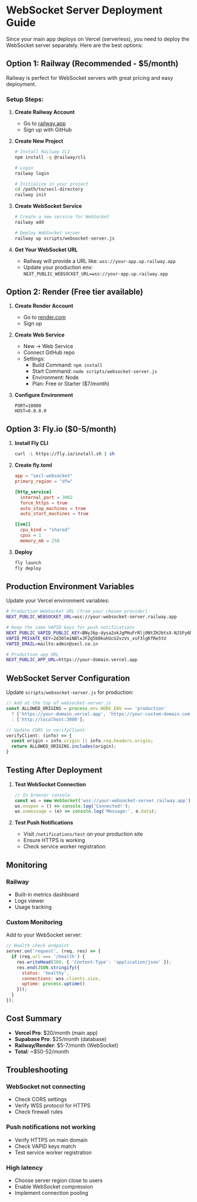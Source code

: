 # WebSocket Server Deployment Guide

Since your main app deploys on Vercel (serverless), you need to deploy the WebSocket server separately. Here are the best options:

## Option 1: Railway (Recommended - $5/month)

Railway is perfect for WebSocket servers with great pricing and easy deployment.

### Setup Steps:

1. **Create Railway Account**
   - Go to [railway.app](https://railway.app)
   - Sign up with GitHub

2. **Create New Project**
   ```bash
   # Install Railway CLI
   npm install -g @railway/cli
   
   # Login
   railway login
   
   # Initialize in your project
   cd /path/to/secl-directory
   railway init
   ```

3. **Create WebSocket Service**
   ```bash
   # Create a new service for WebSocket
   railway add
   
   # Deploy WebSocket server
   railway up scripts/websocket-server.js
   ```

4. **Get Your WebSocket URL**
   - Railway will provide a URL like: `wss://your-app.up.railway.app`
   - Update your production env: `NEXT_PUBLIC_WEBSOCKET_URL=wss://your-app.up.railway.app`

## Option 2: Render (Free tier available)

1. **Create Render Account**
   - Go to [render.com](https://render.com)
   - Sign up

2. **Create Web Service**
   - New → Web Service
   - Connect GitHub repo
   - Settings:
     - Build Command: `npm install`
     - Start Command: `node scripts/websocket-server.js`
     - Environment: Node
     - Plan: Free or Starter ($7/month)

3. **Configure Environment**
   ```
   PORT=10000
   HOST=0.0.0.0
   ```

## Option 3: Fly.io ($0-5/month)

1. **Install Fly CLI**
   ```bash
   curl -L https://fly.io/install.sh | sh
   ```

2. **Create fly.toml**
   ```toml
   app = "secl-websocket"
   primary_region = "dfw"

   [http_service]
     internal_port = 3002
     force_https = true
     auto_stop_machines = true
     auto_start_machines = true

   [[vm]]
     cpu_kind = "shared"
     cpus = 1
     memory_mb = 256
   ```

3. **Deploy**
   ```bash
   fly launch
   fly deploy
   ```

## Production Environment Variables

Update your Vercel environment variables:

```bash
# Production WebSocket URL (from your chosen provider)
NEXT_PUBLIC_WEBSOCKET_URL=wss://your-websocket-server.railway.app

# Keep the same VAPID keys for push notifications
NEXT_PUBLIC_VAPID_PUBLIC_KEY=BNyJ6p-dysa2okJgPHuFrRlj0NtZHJbtsX-NJSFy6MdyRY_ooCjwSlZy2WhJU0ZUiDDXES-1A7i8REMw84fGht0
VAPID_PRIVATE_KEY=2d3OlmiNBlxJFZq5b0kuhUcU2vzVs_xsF3lgKfRe5tU
VAPID_EMAIL=mailto:admin@secl.co.in

# Production app URL
NEXT_PUBLIC_APP_URL=https://your-domain.vercel.app
```

## WebSocket Server Configuration

Update `scripts/websocket-server.js` for production:

```javascript
// Add at the top of websocket-server.js
const ALLOWED_ORIGINS = process.env.NODE_ENV === 'production' 
  ? ['https://your-domain.vercel.app', 'https://your-custom-domain.com']
  : ['http://localhost:3000'];

// Update CORS in verifyClient
verifyClient: (info) => {
  const origin = info.origin || info.req.headers.origin;
  return ALLOWED_ORIGINS.includes(origin);
}
```

## Testing After Deployment

1. **Test WebSocket Connection**
   ```javascript
   // In browser console
   const ws = new WebSocket('wss://your-websocket-server.railway.app');
   ws.onopen = () => console.log('Connected!');
   ws.onmessage = (e) => console.log('Message:', e.data);
   ```

2. **Test Push Notifications**
   - Visit `/notifications/test` on your production site
   - Ensure HTTPS is working
   - Check service worker registration

## Monitoring

### Railway
- Built-in metrics dashboard
- Logs viewer
- Usage tracking

### Custom Monitoring
Add to your WebSocket server:

```javascript
// Health check endpoint
server.on('request', (req, res) => {
  if (req.url === '/health') {
    res.writeHead(200, { 'Content-Type': 'application/json' });
    res.end(JSON.stringify({ 
      status: 'healthy',
      connections: wss.clients.size,
      uptime: process.uptime()
    }));
  }
});
```

## Cost Summary

- **Vercel Pro**: $20/month (main app)
- **Supabase Pro**: $25/month (database)
- **Railway/Render**: $5-7/month (WebSocket)
- **Total**: ~$50-52/month

## Troubleshooting

### WebSocket not connecting
- Check CORS settings
- Verify WSS protocol for HTTPS
- Check firewall rules

### Push notifications not working
- Verify HTTPS on main domain
- Check VAPID keys match
- Test service worker registration

### High latency
- Choose server region close to users
- Enable WebSocket compression
- Implement connection pooling
